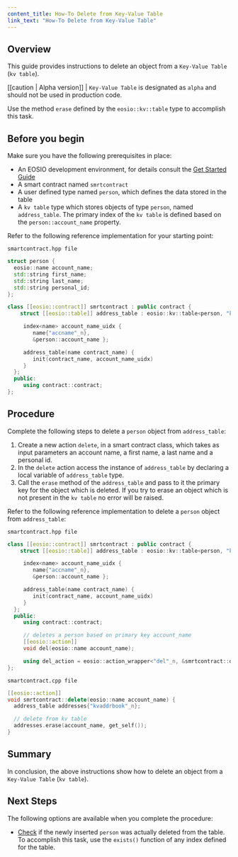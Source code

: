 ```yaml
---
content_title: How-To Delete from Key-Value Table
link_text: "How-To Delete from Key-Value Table"
---
```


## Overview

This guide provides instructions to delete an object from a `Key-Value Table` (`kv table`).

[[caution | Alpha version]]
| `Key-Value Table` is designated as `alpha` and should not be used in production code.

Use the method `erase` defined by the `eosio::kv::table` type to accomplish this task.

## Before you begin

Make sure you have the following prerequisites in place:

* An EOSIO development environment, for details consult the [Get Started Guide](https://developers.eos.io/welcome/latest/getting-started-guide/index)
* A smart contract named `smrtcontract`
* A user defined type named `person`, which defines the data stored in the table
* A `kv table` type which stores objects of type `person`, named `address_table`. The primary index of the `kv table` is defined based on the `person::account_name` property.

Refer to the following reference implementation for your starting point:

`smartcontract.hpp file`

```cpp
struct person {
  eosio::name account_name;
  std::string first_name;
  std::string last_name;
  std::string personal_id;
};

class [[eosio::contract]] smrtcontract : public contract {
    struct [[eosio::table]] address_table : eosio::kv::table<person, "kvaddrbook"_n> {

     index<name> account_name_uidx {
        name{"accname"_n},
        &person::account_name };

     address_table(name contract_name) {
        init(contract_name, account_name_uidx)
     }
  };
  public:
     using contract::contract;
};
```

## Procedure

Complete the following steps to delete a `person` object from `address_table`:

1. Create a new action `delete`, in a smart contract class, which takes as input parameters an account name, a first name, a last name and a personal id.
2. In the `delete` action access the instance of `address_table` by declaring a local variable of `address_table` type.
3. Call the `erase` method of the `address_table` and pass to it the primary key for the object which is deleted. If you try to erase an object which is not present in the `kv table` no error will be raised.

Refer to the following reference implementation to delete a `person` object from `address_table`:

`smartcontract.hpp file`

```cpp
class [[eosio::contract]] smrtcontract : public contract {
    struct [[eosio::table]] address_table : eosio::kv::table<person, "kvaddrbook"_n> {

     index<name> account_name_uidx {
        name{"accname"_n},
        &person::account_name };

     address_table(name contract_name) {
        init(contract_name, account_name_uidx)
     }
  };
  public:
     using contract::contract;

     // deletes a person based on primary key account_name
     [[eosio::action]]
     void del(eosio::name account_name);

     using del_action = eosio::action_wrapper<"del"_n, &smrtcontract::del>;
};
```

`smartcontract.cpp file`

```cpp
[[eosio::action]]
void smrtcontract::delete(eosio::name account_name) {
  address_table addresses{"kvaddrbook"_n};

  // delete from kv table
  addresses.erase(account_name, get_self());
}
```

## Summary

In conclusion, the above instructions show how to delete an object from a `Key-Value Table` (`kv table`).

## Next Steps

The following options are available when you complete the procedure:

* [Check](60_how-to-check-a-record-kv-table.md) if the newly inserted `person` was actually deleted from the table. To accomplish this task, use the `exists()` function of any index defined for the table.
